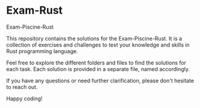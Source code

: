 # Exam-Rust

Exam-Piscine-Rust

This repository contains the solutions for the Exam-Piscine-Rust. It is a collection of exercises and challenges to test your knowledge and skills in Rust programming language.

Feel free to explore the different folders and files to find the solutions for each task. Each solution is provided in a separate file, named accordingly.

If you have any questions or need further clarification, please don't hesitate to reach out.

Happy coding!
